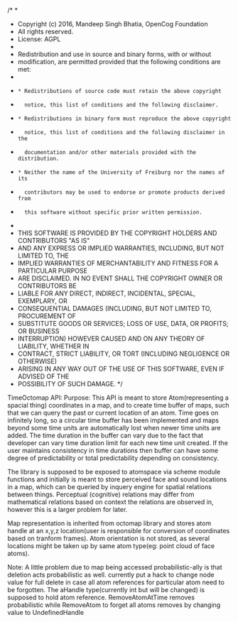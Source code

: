 /*
 *
 * Copyright (c) 2016, Mandeep Singh Bhatia, OpenCog Foundation
 * All rights reserved.
 * License: AGPL
 *
 * Redistribution and use in source and binary forms, with or without
 * modification, are permitted provided that the following conditions are met:
 *
 *     * Redistributions of source code must retain the above copyright
 *       notice, this list of conditions and the following disclaimer.
 *     * Redistributions in binary form must reproduce the above copyright
 *       notice, this list of conditions and the following disclaimer in the
 *       documentation and/or other materials provided with the distribution.
 *     * Neither the name of the University of Freiburg nor the names of its
 *       contributors may be used to endorse or promote products derived from
 *       this software without specific prior written permission.
 *
 * THIS SOFTWARE IS PROVIDED BY THE COPYRIGHT HOLDERS AND CONTRIBUTORS "AS IS"
 * AND ANY EXPRESS OR IMPLIED WARRANTIES, INCLUDING, BUT NOT LIMITED TO, THE
 * IMPLIED WARRANTIES OF MERCHANTABILITY AND FITNESS FOR A PARTICULAR PURPOSE
 * ARE DISCLAIMED. IN NO EVENT SHALL THE COPYRIGHT OWNER OR CONTRIBUTORS BE
 * LIABLE FOR ANY DIRECT, INDIRECT, INCIDENTAL, SPECIAL, EXEMPLARY, OR
 * CONSEQUENTIAL DAMAGES (INCLUDING, BUT NOT LIMITED TO, PROCUREMENT OF
 * SUBSTITUTE GOODS OR SERVICES; LOSS OF USE, DATA, OR PROFITS; OR BUSINESS
 * INTERRUPTION) HOWEVER CAUSED AND ON ANY THEORY OF LIABILITY, WHETHER IN
 * CONTRACT, STRICT LIABILITY, OR TORT (INCLUDING NEGLIGENCE OR OTHERWISE)
 * ARISING IN ANY WAY OUT OF THE USE OF THIS SOFTWARE, EVEN IF ADVISED OF THE
 * POSSIBILITY OF SUCH DAMAGE.
 */
 
TimeOctomap API:
  Purpose: This API is meant to store Atom(representing a spacial thing) coordinates in a map, and to create time buffer of maps, such that we can query the past or current location of an atom. Time goes on infinitely long, so a circular time buffer has been implemented and maps beyond some time units are automatically lost when newer time units are added. The time duration in the buffer can vary due to the fact that developer can vary time duration limit for each new time unit created. If the user maintains consistency in time durations then buffer can have some degree of predictability or total predictability depending on consistency. 

The library is supposed to be exposed to atomspace via scheme module functions and initially is meant to store perceived face and sound locations in a map, which can be queried by inquery engine for spatial relations between things. 
Perceptual (cognitive) relations may differ from mathematical relations based on context the relations are observed in, however this is a larger problem for later.

Map representation is inherited from octomap library and stores atom handle at an x,y,z location(user is responsible for conversion of coordinates based on tranform frames). Atom orientation is not stored, as several locations might be taken up by same atom type(eg: point cloud of face atoms).

Note:
 A little problem due to map being accessed probabilistic-ally is that deletion acts probabilistic as well.
 currently put a hack to change node value for full delete in case all atom references for particular atom need to be forgotten.
 The aHandle type(currently int but will be changed) is supposed to hold atom reference.
 RemoveAtomAtTime removes probabilistic while RemoveAtom to forget all atoms removes by changing value to UndefinedHandle
